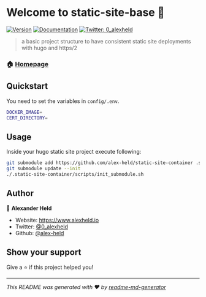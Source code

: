 # Welcome to static-site-base 👋

[![Version](https://img.shields.io/npm/v/static-site-container.svg)](https://www.npmjs.com/package/static-site-container)
[![Documentation](https://img.shields.io/badge/documentation-yes-brightgreen.svg)](https://static-site-container.docs.alexhe)
[![Twitter: 0\_alexheld](https://img.shields.io/twitter/follow/0\_alexheld.svg?style=social)](https://twitter.com/0\_alexheld)

> a basic project structure to have consistent static site deployments with hugo and https/2

### 🏠 [Homepage](https://static-site-container.docs.alexheld.io)

## Quickstart

You need to set the variables in `config/.env`.

```sh
DOCKER_IMAGE=
CERT_DIRECTORY=
```

## Usage

Inside your hugo static site project execute following:

```sh
git submodule add https://github.com/alex-held/static-site-container .static-site-container
git submodule update --init
./.static-site-container/scripts/init_submodule.sh
```

## Author

👤 **Alexander Held**

* Website: <https://www.alexheld.io>
* Twitter: [@0\_alexheld](https://twitter.com/0\_alexheld)
* Github: [@alex-held](https://github.com/alex-held)

## Show your support

Give a ⭐️ if this project helped you!

***
_This README was generated with ❤️ by [readme-md-generator](https://github.com/kefranabg/readme-md-generator)_
